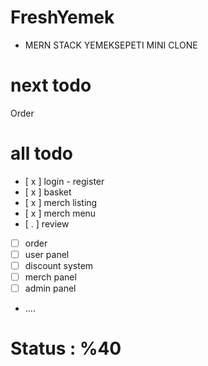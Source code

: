# FreshYemek

- MERN STACK YEMEKSEPETI MINI CLONE

# next todo

Order

# all todo

- [ x ] login - register
- [ x ] basket
- [ x ] merch listing
- [ x ] merch menu
- [ . ] review
- [ ] order
- [ ] user panel
- [ ] discount system
- [ ] merch panel
- [ ] admin panel
- ....

# Status : %40
